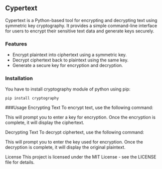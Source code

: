 ## Cypertext
Cypertext is a Python-based tool for encrypting and decrypting text using symmetric key cryptography. It provides a simple command-line interface for users to encrypt their sensitive text data and generate keys securely.

### Features
- Encrypt plaintext into ciphertext using a symmetric key.
- Decrypt ciphertext back to plaintext using the same key.
- Generate a secure key for encryption and decryption.

### Installation
You have to  install cryptography module of python using pip:

```
pip install cryptography
```

###Usage
Encrypting Text
To encrypt text, use the following command:

This will prompt you to enter a key for encryption. Once the encryption is complete, it will display the ciphertext.

Decrypting Text
To decrypt ciphertext, use the following command:

This will prompt you to enter the key used for encryption. Once the decryption is complete, it will display the original plaintext.


License
This project is licensed under the MIT License - see the LICENSE file for details.
